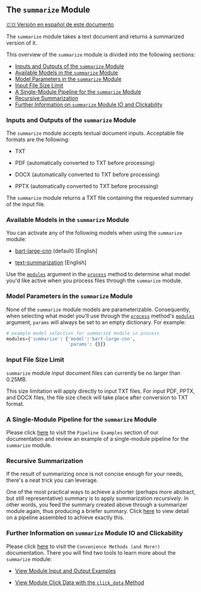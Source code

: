 ## The `summarize` Module
[🇨🇴 Versión en español de este documento](https://krixik-docs.readthedocs.io/es-main/modulos/modulos_ia/modulo_summarize_resumen/)

The `summarize` module takes a text document and returns a summarized version of it.

This overview of the `summarize` module is divided into the following sections:

- [Inputs and Outputs of the `summarize` Module](#inputs-and-outputs-of-the-summarize-module)
- [Available Models in the `summarize` Module](#available-models-in-the-summarize-module)
- [Model Parameters in the `summarize` Module](#model-parameters-in-the-summarize-module)
- [Input File Size Limit](#input-file-size-limit)
- [A Single-Module Pipeline for the `summarize` Module](#a-single-module-pipeline-for-the-summarize-module)
- [Recursive Summarization](#recursive-summarization)
- [Further Information on `summarize` Module IO and Clickability](#further-information-on-summarize-module-io-and-clickability)

### Inputs and Outputs of the `summarize` Module

The `summarize` module accepts textual document inputs. Acceptable file formats are the following:

- TXT

- PDF (automatically converted to TXT before processing)

- DOCX (automatically converted to TXT before processing)

- PPTX (automatically converted to TXT before processing)

The `summarize` module returns a TXT file containing the requested summary of the input file.

### Available Models in the `summarize` Module

You can activate any of the following models when using the `summarize` module:

- [bart-large-cnn](https://huggingface.co/facebook/bart-large-cnn) (default) [English]

- [text-summarization](https://huggingface.co/Falconsai/text_summarization) [English]

Use the [`modules`](../../system/parameters_processing_files_through_pipelines/process_method.md#selecting-models-via-the-modules-argument) argument in the [`process`](../../system/parameters_processing_files_through_pipelines/process_method.md) method to determine what model you'd like active when you process files through the `summarize` module.

### Model Parameters in the `summarize` Module

None of the `summarize` module models are parameterizable. Consequently, when selecting what model you'll use through the [`process`](../../system/parameters_processing_files_through_pipelines/process_method.md) method's [`modules`](../../system/parameters_processing_files_through_pipelines/process_method.md#selecting-models-via-the-modules-argument) argument, `params` will always be set to an empty dictionary. For example:

```python
# example model selection for summarize module in process
modules={'summarize': {'model':'bart-large-cnn',
                       'params': {}}}
```

### Input File Size Limit

`summarize` module input document files can currently be no larger than 0.25MB.

This size limitation will apply directly to input TXT files. For input PDF, PPTX, and DOCX files, the file size check will take place after conversion to TXT format.

### A Single-Module Pipeline for the `summarize` Module

Please click [here](../../examples/single_module_pipelines/single_summarize.md) to visit the `Pipeline Examples` section of our documentation and review an example of a single-module pipeline for the `summarize` module.

### Recursive Summarization

If the result of summarizing once is not concise enough for your needs, there's a neat trick you can leverage.

One of the most practical ways to achieve a shorter (perhaps more abstract, but still representative) summary is to apply summarization *recursively*. In other words, you feed the summary created above through a summarizer module again, thus producing a briefer summary. Click [here](../../examples/multi_module_non_search_pipeline_examples/multi_recursive_summarization.md) to view detail on a pipeline assembled to achieve exactly this.

### Further Information on `summarize` Module IO and Clickability

Please click [here](../../system/convenience_methods/convenience_methods.md) to visit the `Convenience Methods (and More!)` documentation. There you will find two tools to learn more about the `summarize` module:

- [View Module Input and Output Examples](../../system/convenience_methods/convenience_methods.md#view-module-input-and-output-examples)

- [View Module Click Data with the `click_data` Method](../../system/convenience_methods/convenience_methods.md#view-module-click-data-with-the-view_module_click_data-method)
